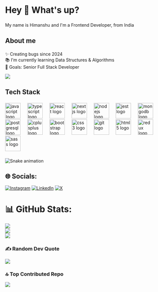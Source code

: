 <h1 align="left">Hey 👋 What's up?</h1>

###

<p align="left">My name is Himanshu and I'm a Frontend Developer, from India</p>

###

<h2 align="left">About me</h2>

###

<p align="left">✨ Creating bugs since 2024<br>📚 I'm currently learning Data Structures & Algorithms<br>🎯 Goals: Senior Full Stack Developer</p>

[![](https://visitcount.itsvg.in/api?id=ProtoShiva&icon=6&color=6)](https://visitcount.itsvg.in)

###

<h2 align="left">Tech Stack</h2>

###

<div align="left">
  <img src="https://cdn.jsdelivr.net/gh/devicons/devicon/icons/javascript/javascript-original.svg" height="50" alt="javascript logo"  />
  <img width="14" />
  <img src="https://cdn.jsdelivr.net/gh/devicons/devicon/icons/typescript/typescript-original.svg" height="50" alt="typescript logo"  />
  <img width="14" />
  <img src="https://cdn.jsdelivr.net/gh/devicons/devicon/icons/react/react-original.svg" height="50" alt="react logo"  />
  <img width="14" />
  <img src="https://cdn.jsdelivr.net/gh/devicons/devicon/icons/nextjs/nextjs-original.svg" height="50" alt="nextjs logo"  />
  <img width="14" />
  <img src="https://cdn.jsdelivr.net/gh/devicons/devicon/icons/nodejs/nodejs-original.svg" height="50" alt="nodejs logo"  />
  <img width="14" />
  <img src="https://cdn.jsdelivr.net/gh/devicons/devicon/icons/jest/jest-plain.svg" height="50" alt="jest logo"  />
  <img width="14" />
  <img src="https://cdn.jsdelivr.net/gh/devicons/devicon/icons/mongodb/mongodb-original.svg" height="50" alt="mongodb logo"  />
  <img width="14" />
  <img src="https://cdn.jsdelivr.net/gh/devicons/devicon/icons/postgresql/postgresql-original.svg" height="50" alt="postgresql logo"  />
  <img width="14" />
  <img src="https://cdn.jsdelivr.net/gh/devicons/devicon/icons/cplusplus/cplusplus-original.svg" height="50" alt="cplusplus logo"  />
  <img width="14" />
  <img src="https://cdn.jsdelivr.net/gh/devicons/devicon/icons/bootstrap/bootstrap-original.svg" height="50" alt="bootstrap logo"  />
  <img width="14" />
  <img src="https://cdn.jsdelivr.net/gh/devicons/devicon/icons/css3/css3-original.svg" height="50" alt="css3 logo"  />
  <img width="14" />
  <img src="https://cdn.jsdelivr.net/gh/devicons/devicon/icons/git/git-original.svg" height="50" alt="git logo"  />
  <img width="14" />
  <img src="https://cdn.jsdelivr.net/gh/devicons/devicon/icons/html5/html5-original.svg" height="50" alt="html5 logo"  />
  <img width="14" />
  <img src="https://cdn.jsdelivr.net/gh/devicons/devicon/icons/redux/redux-original.svg" height="50" alt="redux logo"  />
  <img width="14" />
  <img src="https://cdn.jsdelivr.net/gh/devicons/devicon/icons/sass/sass-original.svg" height="50" alt="sass logo"  />
</div>

###

<img src="https://raw.githubusercontent.com/ProtoShiva/ProtoShiva/output/snake.svg" alt="Snake animation" />

###

## 🌐 Socials:
[![Instagram](https://img.shields.io/badge/Instagram-%23E4405F.svg?logo=Instagram&logoColor=white)](https://instagram.com/professor9084) [![LinkedIn](https://img.shields.io/badge/LinkedIn-%230077B5.svg?logo=linkedin&logoColor=white)](https://linkedin.com/in/himanshu-gusain-b308b5312) [![X](https://img.shields.io/badge/X-black.svg?logo=X&logoColor=white)](https://x.com/HimanshuGusain8) 


# 📊 GitHub Stats:
![](https://github-readme-stats.vercel.app/api?username=ProtoShiva&theme=vue-dark&hide_border=true&include_all_commits=true&count_private=true)<br/>
![](https://github-readme-streak-stats.herokuapp.com/?user=ProtoShiva&theme=vue-dark&hide_border=true)<br/>
![](https://github-readme-stats.vercel.app/api/top-langs/?username=ProtoShiva&theme=vue-dark&hide_border=true&include_all_commits=true&count_private=true&layout=compact)

### ✍️ Random Dev Quote
![](https://quotes-github-readme.vercel.app/api?type=horizontal&theme=merko)

### 🔝 Top Contributed Repo
![](https://github-contributor-stats.vercel.app/api?username=ProtoShiva&limit=5&theme=holi&combine_all_yearly_contributions=true)


<!-- Proudly created with GPRM ( https://gprm.itsvg.in ) -->

